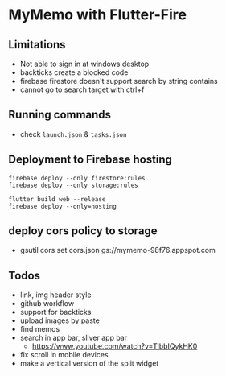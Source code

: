 # MyMemo with Flutter-Fire

## Limitations

- Not able to sign in at windows desktop
- backticks create a blocked code
- firebase firestore doesn't support search by string contains
- cannot go to search target with ctrl+f

## Running commands

- check `launch.json` & `tasks.json`

## Deployment to Firebase hosting

```
firebase deploy --only firestore:rules
firebase deploy --only storage:rules

flutter build web --release
firebase deploy --only=hosting

```

## deploy cors policy to storage

- gsutil cors set cors.json gs://mymemo-98f76.appspot.com

## Todos

- link, img header style
- github workflow
- support for backticks
- upload images by paste
- find memos
- search in app bar, sliver app bar
  - https://www.youtube.com/watch?v=TlbbIQykHK0
- fix scroll in mobile devices
- make a vertical version of the split widget
